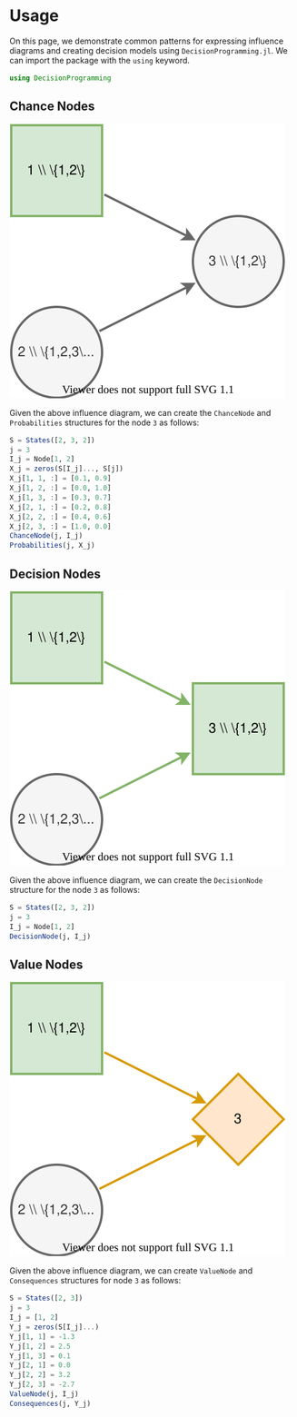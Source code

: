 # Usage
On this page, we demonstrate common patterns for expressing influence diagrams and creating decision models using `DecisionProgramming.jl`. We can import the package with the `using` keyword.

```julia
using DecisionProgramming
```


## Chance Nodes
![](figures/chance-node.svg)

Given the above influence diagram, we can create the `ChanceNode` and `Probabilities` structures for the node `3` as follows:

```julia
S = States([2, 3, 2])
j = 3
I_j = Node[1, 2]
X_j = zeros(S[I_j]..., S[j])
X_j[1, 1, :] = [0.1, 0.9]
X_j[1, 2, :] = [0.0, 1.0]
X_j[1, 3, :] = [0.3, 0.7]
X_j[2, 1, :] = [0.2, 0.8]
X_j[2, 2, :] = [0.4, 0.6]
X_j[2, 3, :] = [1.0, 0.0]
ChanceNode(j, I_j)
Probabilities(j, X_j)
```


## Decision Nodes
![](figures/decision-node.svg)

Given the above influence diagram, we can create the `DecisionNode` structure for the node `3` as follows:

```julia
S = States([2, 3, 2])
j = 3
I_j = Node[1, 2]
DecisionNode(j, I_j)
```


## Value Nodes
![](figures/value-node.svg)

Given the above influence diagram, we can create `ValueNode` and `Consequences` structures for node `3` as follows:

```julia
S = States([2, 3])
j = 3
I_j = [1, 2]
Y_j = zeros(S[I_j]...)
Y_j[1, 1] = -1.3
Y_j[1, 2] = 2.5
Y_j[1, 3] = 0.1
Y_j[2, 1] = 0.0
Y_j[2, 2] = 3.2
Y_j[2, 3] = -2.7
ValueNode(j, I_j)
Consequences(j, Y_j)
```

